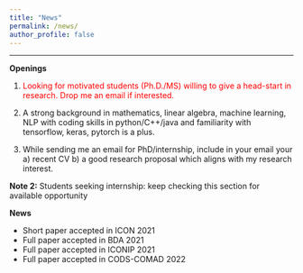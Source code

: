 ```yaml
---
title: "News"
permalink: /news/
author_profile: false
---
```


***

**Openings**  

1. <font color='red'>Looking for motivated students (Ph.D./MS) willing to give a head-start in research. Drop me an email if interested.</font>

2. A strong background in mathematics, linear algebra, machine learning, NLP with coding skills in python/C++/java and familiarity with tensorflow, keras, pytorch is a plus.
3. While sending me an email for PhD/internship, include in your email your a) recent CV b) a good research proposal which aligns with my research interest.

**Note 2:**  Students seeking internship: keep checking this section for available opportunity   

<!-- <font color='red'>Looking for motivated students  for internship (B.Tech(4th year only)/M.Tech/Ph.D). Apply only when you can spend at least 6 months on the project</font> -->



**News**

- Short paper accepted in ICON 2021
- Full paper accepted in BDA 2021
- Full paper accepted in ICONIP 2021
- Full paper accepted in CODS-COMAD 2022

